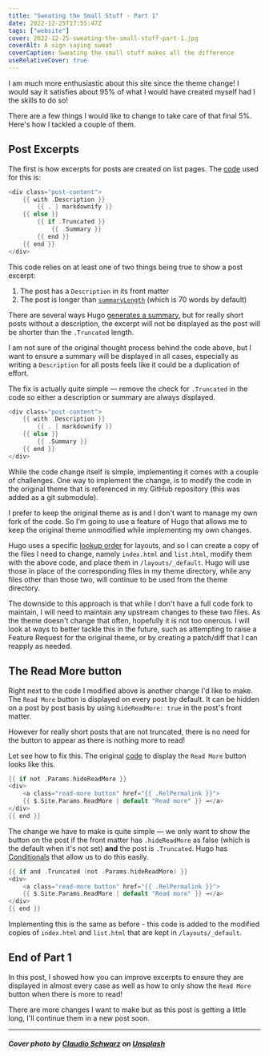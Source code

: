 ```yaml
---
title: "Sweating the Small Stuff - Part 1"
date: 2022-12-25T17:55:47Z
tags: ["website"]
cover: 2022-12-25-sweating-the-small-stuff-part-1.jpg
coverAlt: A sign saying sweat
coverCaption: Sweating the small stuff makes all the difference
useRelativeCover: true
---
```


I am much more enthusiastic about this site since the theme change! I would say it satisfies about 95% of what I would have created myself had I the skills to do so!

There are a few things I would like to change to take care of that final 5%. Here's how I tackled a couple of them.<!--more-->

## Post Excerpts

The first is how excerpts for posts are created on list pages. The [code](https://github.com/panr/hugo-theme-hello-friend/blob/95a746521aa4b445dd0a6dfd9750e8e04fbeff6a/layouts/_default/list.html#L41-L49) used for this is:

```go
<div class="post-content">
    {{ with .Description }}
        {{ . | markdownify }}
    {{ else }}
        {{ if .Truncated }}
            {{ .Summary }}
        {{ end }}
    {{ end }}
</div>
```

This code relies on at least one of two things being true to show a post excerpt:

1. The post has a `Description` in its front matter
2. The post is longer than [`summaryLength`](https://gohugo.io/getting-started/configuration/#summarylength) (which is 70 words by default)

There are several ways Hugo [generates a summary](https://gohugo.io/content-management/summaries/), but for really short posts without a description, the excerpt will not be displayed as the post will be shorter than the `.Truncated` length.

I am not sure of the original thought process behind the code above, but I want to ensure a summary will be displayed in all cases, especially as writing a `Description` for all posts feels like it could be a duplication of effort.

The fix is actually quite simple — remove the check for `.Truncated` in the code so either a description or summary are always displayed.

```go
<div class="post-content">
    {{ with .Description }}
        {{ . | markdownify }}
    {{ else }}
        {{ .Summary }}
    {{ end }}
</div>
```

While the code change itself is simple, implementing it comes with a couple of challenges. One way to implement the change, is to modify the code in the original theme that is referenced in my GitHub repository (this was added as a git submodule).

I prefer to keep the original theme as is and I don't want to manage my own fork of the code. So I'm going to use a feature of Hugo that allows me to keep the original theme unmodified while implementing my own changes.

Hugo uses a specific [lookup order](https://gohugo.io/templates/lookup-order/#hugo-layouts-lookup-rules-with-theme) for layouts, and so I can create a copy of the files I need to change, namely `index.html` and `list.html`, modify them with the above code, and place them in `/layouts/_default`. Hugo will use those in place of the corresponding files in my theme directory, while any files other than those two, will continue to be used from the theme directory.

The downside to this approach is that while I don't have a full code fork to maintain, I will need to maintain any upstream changes to these two files. As the theme doesn't change that often, hopefully it is not too onerous. I will look at ways to better tackle this in the future, such as attempting to raise a Feature Request for the original theme, or by creating a patch/diff that I can reapply as needed.

## The Read More button

Right next to the code I modified above is another change I'd like to make. The `Read More` button is displayed on every post by default. It can be hidden on a post by post basis by using `hideReadMore: true` in the post's front matter.

However for really short posts that are not truncated, there is no need for the button to appear as there is nothing more to read!

Let see how to fix this. The original [code](https://github.com/panr/hugo-theme-hello-friend/blob/95a746521aa4b445dd0a6dfd9750e8e04fbeff6a/layouts/_default/list.html#L50-L56) to display the `Read More` button looks like this.

```go
{{ if not .Params.hideReadMore }}
<div>
    <a class="read-more button" href="{{ .RelPermalink }}">
    {{ $.Site.Params.ReadMore | default "Read more" }} →</a>
</div>
{{ end }}
```

The change we have to make is quite simple — we only want to show the button on the post if the front matter has `.hideReadMore` as false (which is the default when it's not set) **and** the post is `.Truncated`. Hugo has [Conditionals](https://gohugo.io/templates/introduction/#conditionals) that allow us to do this easily.

```go
{{ if and .Truncated (not .Params.hideReadMore) }}
<div>
    <a class="read-more button" href="{{ .RelPermalink }}">
    {{ $.Site.Params.ReadMore | default "Read more" }} →</a>
</div>
{{ end }}
```

Implementing this is the same as before - this code is added to the modified copies of `index.html` and `list.html` that are kept in `/layouts/_default`.

## End of Part 1

In this post, I showed how you can improve excerpts to ensure they are displayed in almost every case as well as how to only show the `Read More` button when there is more to read!

There are more changes I want to make but as this post is getting a little long, I'll continue them in a new post soon.

---

##### Cover photo by [Claudio Schwarz](https://unsplash.com/@purzlbaum) on [Unsplash](https://unsplash.com/photos/wdXv6IVXIy8)
